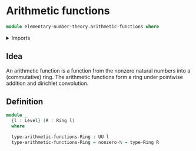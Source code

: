 # Arithmetic functions

```agda
module elementary-number-theory.arithmetic-functions where
```

<details><summary>Imports</summary>
```agda
open import elementary-number-theory.nonzero-natural-numbers
open import foundation.universe-levels
open import ring-theory.rings
```
</details>

## Idea

An arithmetic function is a function from the nonzero natural numbers into a (commutative) ring. The arithmetic functions form a ring under pointwise addition and dirichlet convolution.

## Definition

```agda
module _
  {l : Level} (R : Ring l)
  where

  type-arithmetic-functions-Ring : UU l
  type-arithmetic-functions-Ring = nonzero-ℕ → type-Ring R
```
